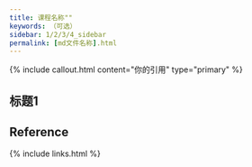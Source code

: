 ```yaml
---
title: 课程名称""
keywords: （可选）
sidebar: 1/2/3/4_sidebar
permalink: [md文件名称].html
---
```


{% include callout.html content="你的引用" type="primary" %} 

## 标题1



## Reference





{% include links.html %}
